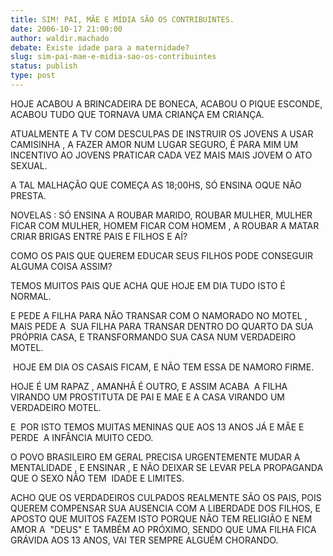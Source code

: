 ```yaml
---
title: SIM! PAI, MÃE E MÍDIA SÃO OS CONTRIBUINTES.
date: 2006-10-17 21:00:00
author: waldir.machado
debate: Existe idade para a maternidade?
slug: sim-pai-mae-e-midia-sao-os-contribuintes
status: publish 
type: post
---
```


HOJE ACABOU A BRINCADEIRA DE BONECA, ACABOU O PIQUE ESCONDE, ACABOU TUDO QUE TORNAVA UMA CRIANÇA EM CRIANÇA.


ATUALMENTE A TV COM DESCULPAS DE INSTRUIR OS JOVENS A USAR CAMISINHA , A FAZER AMOR NUM LUGAR SEGURO, É PARA MIM UM INCENTIVO AO JOVENS PRATICAR CADA VEZ MAIS MAIS JOVEM O ATO SEXUAL.


A TAL MALHAÇÃO QUE COMEÇA AS 18;00HS, SÓ ENSINA OQUE NÃO PRESTA.


NOVELAS : SÓ ENSINA A ROUBAR MARIDO, ROUBAR MULHER, MULHER FICAR COM MULHER, HOMEM FICAR COM HOMEM , A ROUBAR A MATAR CRIAR BRIGAS ENTRE PAIS E FILHOS E AÍ? 


COMO OS PAIS QUE QUEREM EDUCAR SEUS FILHOS PODE CONSEGUIR ALGUMA COISA ASSIM?


TEMOS MUITOS PAIS QUE ACHA QUE HOJE EM DIA TUDO ISTO É NORMAL.


E PEDE A FILHA PARA NÃO TRANSAR COM O NAMORADO NO MOTEL , MAIS PEDE A  SUA FILHA PARA TRANSAR DENTRO DO QUARTO DA SUA PRÓPRIA CASA, E TRANSFORMANDO SUA CASA NUM VERDADEIRO MOTEL.


 HOJE EM DIA OS CASAIS FICAM, E NÃO TEM ESSA DE NAMORO FIRME.


HOJE É UM RAPAZ , AMANHÃ É OUTRO, E ASSIM ACABA  A FILHA VIRANDO UM PROSTITUTA DE PAI E MAE E A CASA VIRANDO UM VERDADEIRO MOTEL.


E  POR ISTO TEMOS MUITAS MENINAS QUE AOS 13 ANOS JÁ E MÃE E PERDE  A INFÂNCIA MUITO CEDO.


O POVO BRASILEIRO EM GERAL PRECISA URGENTEMENTE MUDAR A MENTALIDADE , E ENSINAR , E NÃO DEIXAR SE LEVAR PELA PROPAGANDA QUE O SEXO NÃO TEM  IDADE E LIMITES.


ACHO QUE OS VERDADEIROS CULPADOS REALMENTE SÃO OS PAIS, POIS QUEREM COMPENSAR SUA AUSENCIA COM A LIBERDADE DOS FILHOS, E APOSTO QUE MUITOS FAZEM ISTO PORQUE NÃO TEM RELIGIÃO E NEM AMOR A  "DEUS" E TAMBÉM AO PRÓXIMO, SENDO QUE UMA FILHA FICA GRÁVIDA AOS 13 ANOS, VAI TER SEMPRE ALGUÉM CHORANDO.


 


 


